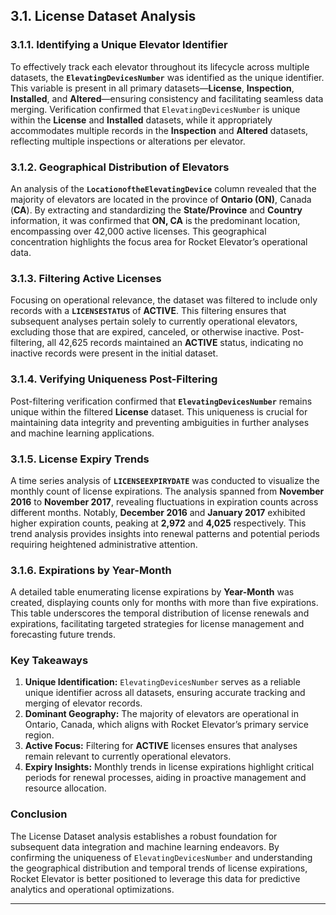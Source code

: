 

## 3.1. License Dataset Analysis

### 3.1.1. Identifying a Unique Elevator Identifier

To effectively track each elevator throughout its lifecycle across multiple datasets, the **`ElevatingDevicesNumber`** was identified as the unique identifier. This variable is present in all primary datasets—**License**, **Inspection**, **Installed**, and **Altered**—ensuring consistency and facilitating seamless data merging. Verification confirmed that `ElevatingDevicesNumber` is unique within the **License** and **Installed** datasets, while it appropriately accommodates multiple records in the **Inspection** and **Altered** datasets, reflecting multiple inspections or alterations per elevator.

### 3.1.2. Geographical Distribution of Elevators

An analysis of the **`LocationoftheElevatingDevice`** column revealed that the majority of elevators are located in the province of **Ontario (ON)**, Canada (**CA**). By extracting and standardizing the **State/Province** and **Country** information, it was confirmed that **ON, CA** is the predominant location, encompassing over 42,000 active licenses. This geographical concentration highlights the focus area for Rocket Elevator’s operational data.

### 3.1.3. Filtering Active Licenses

Focusing on operational relevance, the dataset was filtered to include only records with a **`LICENSESTATUS`** of **ACTIVE**. This filtering ensures that subsequent analyses pertain solely to currently operational elevators, excluding those that are expired, canceled, or otherwise inactive. Post-filtering, all 42,625 records maintained an **ACTIVE** status, indicating no inactive records were present in the initial dataset.

### 3.1.4. Verifying Uniqueness Post-Filtering

Post-filtering verification confirmed that **`ElevatingDevicesNumber`** remains unique within the filtered **License** dataset. This uniqueness is crucial for maintaining data integrity and preventing ambiguities in further analyses and machine learning applications.

### 3.1.5. License Expiry Trends

A time series analysis of **`LICENSEEXPIRYDATE`** was conducted to visualize the monthly count of license expirations. The analysis spanned from **November 2016** to **November 2017**, revealing fluctuations in expiration counts across different months. Notably, **December 2016** and **January 2017** exhibited higher expiration counts, peaking at **2,972** and **4,025** respectively. This trend analysis provides insights into renewal patterns and potential periods requiring heightened administrative attention.

### 3.1.6. Expirations by Year-Month

A detailed table enumerating license expirations by **Year-Month** was created, displaying counts only for months with more than five expirations. This table underscores the temporal distribution of license renewals and expirations, facilitating targeted strategies for license management and forecasting future trends.

### Key Takeaways

1. **Unique Identification:** `ElevatingDevicesNumber` serves as a reliable unique identifier across all datasets, ensuring accurate tracking and merging of elevator records.
2. **Dominant Geography:** The majority of elevators are operational in Ontario, Canada, which aligns with Rocket Elevator’s primary service region.
3. **Active Focus:** Filtering for **ACTIVE** licenses ensures that analyses remain relevant to currently operational elevators.
4. **Expiry Insights:** Monthly trends in license expirations highlight critical periods for renewal processes, aiding in proactive management and resource allocation.

### Conclusion

The License Dataset analysis establishes a robust foundation for subsequent data integration and machine learning endeavors. By confirming the uniqueness of `ElevatingDevicesNumber` and understanding the geographical distribution and temporal trends of license expirations, Rocket Elevator is better positioned to leverage this data for predictive analytics and operational optimizations.

---